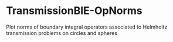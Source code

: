 # TransmissionBIE-OpNorms
Plot norms of boundary integral operators associated to Helmholtz transmission problems on circles and spheres
